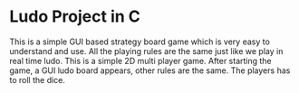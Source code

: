 # Ludo Project in C
This is a simple GUI based strategy board game which is very easy to understand and use. All the playing rules are the same just like we play in real time ludo. This is a simple 2D multi player game. After starting the game, a GUI ludo board appears, other rules are the same. The players has to roll the dice.
